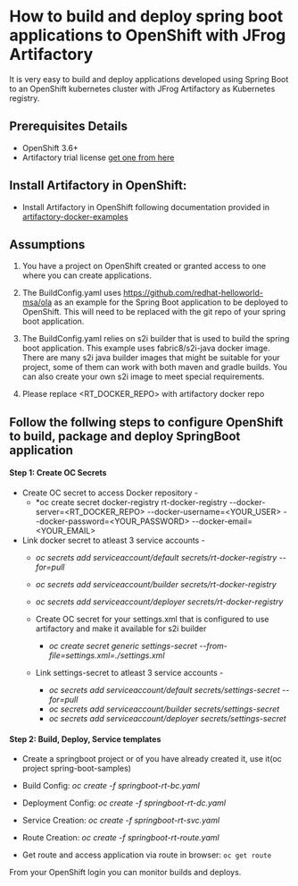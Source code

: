 # How to build and deploy spring boot applications to OpenShift with JFrog Artifactory #

It is very easy to build and deploy applications developed using Spring Boot to an OpenShift kubernetes cluster with JFrog Artifactory as Kubernetes registry.

## Prerequisites Details

* OpenShift 3.6+
* Artifactory trial license [get one from here](https://www.jfrog.com/artifactory/free-trial/)

## Install Artifactory in OpenShift:

* Install Artifactory in OpenShift following documentation provided in [artifactory-docker-examples](https://github.com/jfrog/artifactory-docker-examples/tree/master/openshift/artifactory)

## Assumptions ##

1) You have a project on OpenShift created or granted access to one where you can create applications.

2) The BuildConfig.yaml uses  https://github.com/redhat-helloworld-msa/ola as an example for the Spring Boot application to be deployed to OpenShift. This will need to be replaced with the git repo of your spring boot application.

3) The BuildConfig.yaml relies on s2i builder that is used to build the spring boot application. This example uses fabric8/s2i-java docker image.
 There are many s2i java builder images that might be suitable for your project, some of them can work with both maven and gradle builds. You can also create your own s2i image to meet special requirements.

4) Please replace <RT_DOCKER_REPO> with artifactory docker repo


## Follow the follwing steps to configure OpenShift to build, package and deploy SpringBoot application

#### Step 1: Create OC Secrets

* Create OC secret to access Docker repository -
  *   *oc create secret docker-registry rt-docker-registry --docker-server=<RT_DOCKER_REPO> --docker-username=<YOUR_USER> --docker-password=<YOUR_PASSWORD> --docker-email=<YOUR_EMAIL>
*  Link docker secret to atleast 3 service accounts -
   *   *oc secrets add serviceaccount/default secrets/rt-docker-registry --for=pull*
   *   *oc secrets add serviceaccount/builder secrets/rt-docker-registry*
   *   *oc secrets add serviceaccount/deployer secrets/rt-docker-registry*


   * Create OC secret for your settings.xml that is configured to use artifactory and make it available for s2i builder
      *   *oc create secret generic settings-secret --from-file=settings.xml=./settings.xml*

      
   *  Link settings-secret to atleast 3 service accounts -
      *   *oc secrets add serviceaccount/default secrets/settings-secret --for=pull*
      *   *oc secrets add serviceaccount/builder secrets/settings-secret*
      *   *oc secrets add serviceaccount/deployer secrets/settings-secret*

#### Step 2: Build, Deploy, Service templates

*  Create a springboot project or of you have already created it, use it(oc project spring-boot-samples)


*  Build Config: *oc create -f springboot-rt-bc.yaml*

*  Deployment Config: *oc create -f springboot-rt-dc.yaml*

*  Service Creation: *oc create -f springboot-rt-svc.yaml*

*  Route  Creation: *oc create -f springboot-rt-route.yaml*

*  Get route and access application via route in browser: `oc get route`

From your OpenShift login you can monitor builds and deploys.
